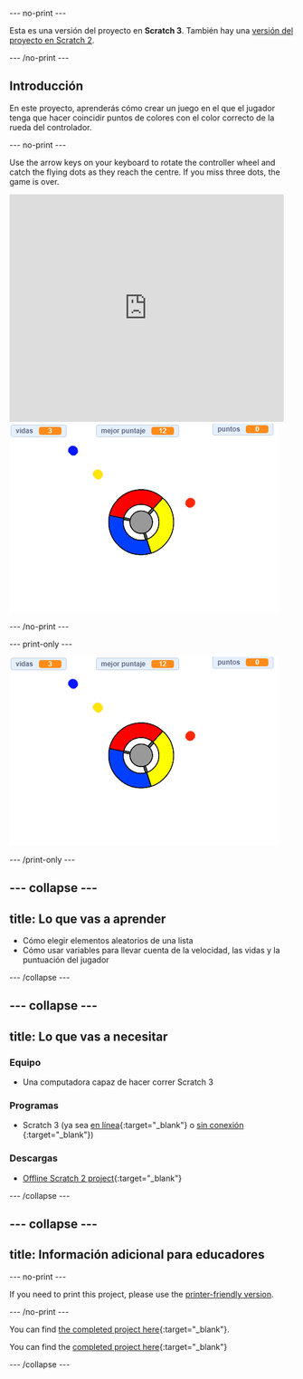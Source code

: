 \--- no-print \---

Esta es una versión del proyecto en **Scratch 3**. También hay una [versión del proyecto en Scratch 2](https://projects.raspberrypi.org/en/projects/catch-the-dots-scratch2).

\--- /no-print \---

## Introducción

En este proyecto, aprenderás cómo crear un juego en el que el jugador tenga que hacer coincidir puntos de colores con el color correcto de la rueda del controlador.

\--- no-print \---

Use the arrow keys on your keyboard to rotate the controller wheel and catch the flying dots as they reach the centre. If you miss three dots, the game is over.

<div class="scratch-preview">
  <iframe allowtransparency="true" width="485" height="402" src="https://scratch.mit.edu/projects/embed/252923761/?autostart=false" frameborder="0" scrolling="no"></iframe>
  <img src="images/dots-final.png">
</div>

\--- /no-print \---

\--- print-only \---

![Dots screenshot](images/dots-final.png)

\--- /print-only \---

## \--- collapse \---

## title: Lo que vas a aprender

+ Cómo elegir elementos aleatorios de una lista
+ Cómo usar variables para llevar cuenta de la velocidad, las vidas y la puntuación del jugador

\--- /collapse \---

## \--- collapse \---

## title: Lo que vas a necesitar

### Equipo

+ Una computadora capaz de hacer correr Scratch 3

### Programas

+ Scratch 3 (ya sea [en línea](http://rpf.io/scratchon){:target="_blank"} o [sin conexión](http://rpf.io/scratchoff) {:target="_blank"})

### Descargas

+ [Offline Scratch 2 project](http://rpf.io/p/en/catch-the-dots-go){:target="_blank"}

\--- /collapse \---

## \--- collapse \---

## title: Información adicional para educadores

\--- no-print \---

If you need to print this project, please use the [printer-friendly version](https://projects.raspberrypi.org/en/projects/catch-the-dots/print).

\--- /no-print \---

You can find [the completed project here](http://rpf.io/p/en/catch-the-dots-get){:target="_blank"}.

You can find the [completed project here](https://scratch.mit.edu/projects/252923761/#editor){:target="_blank"}

\--- /collapse \---